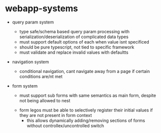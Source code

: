# webapp-systems

- query param system
  - type safe/schema based query param processing with serialization/deserialization of complicated data types
  - must support default options of each when value isnt specificed
  - should be pure typescript, not tied to specific framework
  - must validate and replace invalid values with defaultts

- navigation system
  - conditional navigation, cant navigate away from a page if certain conditions are/nt met

- form system
  - must support sub forms with same semantics as main form, despite <form> not being allowed to nest 
  - form legos must be able to selectively register their initial values if they are not present in form context
    - this allows dynamically adding/removing sections of forms without controllex/uncontrolled switch
